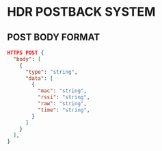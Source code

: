 # HDR POSTBACK SYSTEM

## POST BODY FORMAT

  ```JSON
  HTTPS POST {
    "body": [
      {
        "type": "string",
        "data": [
          {
            "mac": "string",
            "rssi": "string",
            "raw": "string",
            "time": "string",
          }
        ]
      }
    ],
  }
  ```
